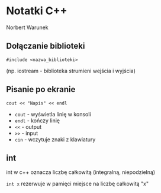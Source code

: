 # Notatki C++
Norbert Warunek

## Dołączanie biblioteki

`#include <nazwa_biblioteki>`

(np. iostream - biblioteka strumieni wejścia i wyjścia)

## Pisanie po ekranie
`cout << "Napis" << endl`

* `cout` - wyświetla linię w konsoli
* `endl` - kończy linię
* `<<` - output
* `>>` - input
* `cin` - wczytuje znaki z klawiatury

## int
int w c++ oznacza liczbę całkowitą (integralną, niepodzielną)

`int x` rezerwuje w pamięci miejsce na liczbę całkowitą "x"
